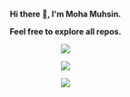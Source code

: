  <div align="center">
  
<strong> Hi there 👋, I'm Moha Muhsin. <br/>

Feel free to explore all repos.
 
<!--<u>The Go-to Developer Who Gets Things done.</u> </strong> -->

![](https://komarev.com/ghpvc/?username=mohamuhsin)

![](https://github-readme-stats.vercel.app/api?username=mohamuhsin&theme=highcontrast&hide_border=false&include_all_commits=false&count_private=false)<br/>

<!--![](https://github-readme-streak-stats.herokuapp.com/?user=mohamuhsin&theme=highcontrast&hide_border=false)<br/> -->

![](https://github-readme-stats.vercel.app/api/top-langs/?username=mohamuhsin&theme=highcontrast&hide_border=false&include_all_commits=false&count_private=false&layout=compact)
</div>
